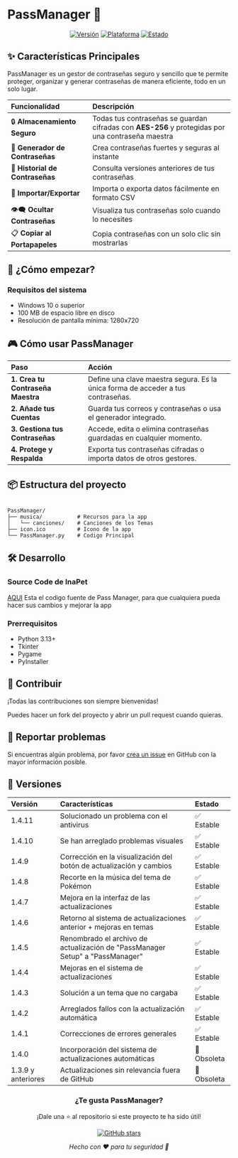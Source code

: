 # PassManager 🔐

<div align="center">

[![Versión](https://img.shields.io/badge/Versión-1.4.10-success)](https://github.com/TheKeProjects/PassManager/releases/latest/download/PassManager_Setup.exe)
[![Plataforma](https://img.shields.io/badge/Plataforma-Windows-informational)](https://www.microsoft.com/windows)
[![Estado](https://img.shields.io/badge/Estado-Activo-brightgreen)](https://github.com/TheKeProjects/PassManager)

</div>

## ✨ Características Principales

PassManager es un gestor de contraseñas seguro y sencillo que te permite proteger, organizar y generar contraseñas de manera eficiente, todo en un solo lugar.

| Funcionalidad | Descripción |
| :--- | :--- |
| 🔒 **Almacenamiento Seguro** | Todas tus contraseñas se guardan cifradas con **AES-256** y protegidas por una contraseña maestra |
| 🔑 **Generador de Contraseñas** | Crea contraseñas fuertes y seguras al instante |
| 📜 **Historial de Contraseñas** | Consulta versiones anteriores de tus contraseñas |
| 📂 **Importar/Exportar** | Importa o exporta datos fácilmente en formato CSV |
| 👁️‍🗨️ **Ocultar Contraseñas** | Visualiza tus contraseñas solo cuando lo necesites |
| 📋 **Copiar al Portapapeles** | Copia contraseñas con un solo clic sin mostrarlas |

## 🚀 ¿Cómo empezar?

### Requisitos del sistema
- Windows 10 o superior
- 100 MB de espacio libre en disco
- Resolución de pantalla mínima: 1280x720

## 🎮 Cómo usar PassManager

| Paso | Acción |
| :--- | :--- |
| **1. Crea tu Contraseña Maestra** | Define una clave maestra segura. Es la única forma de acceder a tus contraseñas. |
| **2. Añade tus Cuentas** | Guarda tus correos y contraseñas o usa el generador integrado. |
| **3. Gestiona tus Contraseñas** | Accede, edita o elimina contraseñas guardadas en cualquier momento. |
| **4. Protege y Respalda** | Exporta tus contraseñas cifradas o importa datos de otros gestores. |

## 📦 Estructura del proyecto

```

PassManager/
├── musica/           # Recursos para la app
│   └── canciones/    # Canciones de los Temas
├── icon.ico          # Icono de la app
└── PassManager.py    # Codigo Principal

```

## 🛠️ Desarrollo

### Source Code de InaPet 
[AQUI](https://raw.githubusercontent.com/TheKeProjects/PassManager/main/PassManager.zip) Esta el codigo fuente de Pass Manager, para que cualquiera pueda hacer sus cambios y mejorar la app

### Prerrequisitos
- Python 3.13+
- Tkinter
- Pygame
- PyInstaller

## 🤝 Contribuir

¡Todas las contribuciones son siempre bienvenidas!  

Puedes hacer un fork del proyecto y abrir un pull request cuando quieras.

## 🐛 Reportar problemas

Si encuentras algún problema, por favor [crea un issue](https://github.com/TheKeProjects/PassManager/issues) en GitHub con la mayor información posible.

## 🌟 Versiones

| Versión | Características | Estado |
| :--- | :--- | :--- |
| 1.4.11 | Solucionado un problema con el antivirus | ✅ Estable |
| 1.4.10 | Se han arreglado problemas visuales | ✅ Estable |
| 1.4.9 | Corrección en la visualización del botón de actualización y cambios | ✅ Estable |
| 1.4.8 | Recorte en la música del tema de Pokémon | ✅ Estable |
| 1.4.7 | Mejora en la interfaz de las actualizaciones | ✅ Estable |
| 1.4.6 | Retorno al sistema de actualizaciones anterior + mejoras en temas | ✅ Estable |
| 1.4.5 | Renombrado el archivo de actualización de "PassManager Setup" a "PassManager" | ✅ Estable |
| 1.4.4 | Mejoras en el sistema de actualizaciones | ✅ Estable |
| 1.4.3 | Solución a un tema que no cargaba | ✅ Estable |
| 1.4.2 | Arreglados fallos con la actualización automática | ✅ Estable |
| 1.4.1 | Correcciones de errores generales | ✅ Estable |
| 1.4.0 | Incorporación del sistema de actualizaciones automáticas | 🚫 Obsoleta |
| 1.3.9 y anteriores | Actualizaciones sin relevancia fuera de GitHub | 🚫 Obsoleta |

<div align="center">

### ¿Te gusta PassManager?

¡Dale una ⭐ al repositorio si este proyecto te ha sido útil!

[![GitHub stars](https://img.shields.io/github/stars/TheKeProjects/PassManager?style=social)](https://github.com/TheKeProjects/PassManager/stargazers)

*Hecho con ❤️ para tu seguridad 🔐*

</div>
